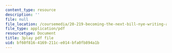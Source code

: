 ```yaml
---
content_type: resource
description: ''
file: null
file_location: /coursemedia/20-219-becoming-the-next-bill-nye-writing-and-hosting-the-educational-show-january-iap-2015/bf60f8164169211ce014bfa0fb894a1b_MTxjpJSp43A.pdf
file_type: application/pdf
resourcetype: Document
title: 3play pdf file
uid: bf60f816-4169-211c-e014-bfa0fb894a1b
---
```


